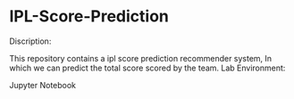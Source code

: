 # IPL-Score-Prediction

Discription:

This repository contains a ipl score prediction recommender system, In which we can predict the total score scored by the team.
Lab Environment:

Jupyter Notebook

